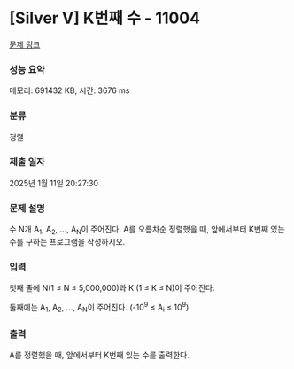 # [Silver V] K번째 수 - 11004 

[문제 링크](https://www.acmicpc.net/problem/11004) 

### 성능 요약

메모리: 691432 KB, 시간: 3676 ms

### 분류

정렬

### 제출 일자

2025년 1월 11일 20:27:30

### 문제 설명

<p>수 N개 A<sub>1</sub>, A<sub>2</sub>, ..., A<sub>N</sub>이 주어진다. A를 오름차순 정렬했을 때, 앞에서부터 K번째 있는 수를 구하는 프로그램을 작성하시오.</p>

### 입력 

 <p>첫째 줄에 N(1 ≤ N ≤ 5,000,000)과 K (1 ≤ K ≤ N)이 주어진다.</p>

<p>둘째에는 A<sub>1</sub>, A<sub>2</sub>, ..., A<sub>N</sub>이 주어진다. (-10<sup>9</sup> ≤ A<sub>i</sub> ≤ 10<sup>9</sup>)</p>

### 출력 

 <p>A를 정렬했을 때, 앞에서부터 K번째 있는 수를 출력한다.</p>

